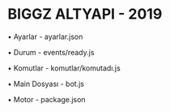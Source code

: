 # BIGGZ ALTYAPI - 2019

• Ayarlar - ayarlar.json

• Durum - events/ready.js

• Komutlar - komutlar/komutadı.js

• Main Dosyası - bot.js

• Motor - package.json
